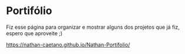 # Portifólio

Fiz esse página para organizar e mostrar alguns dos projetos que já fiz, espero que aproveite ;)

https://nathan-caetano.github.io/Nathan-Portifolio/